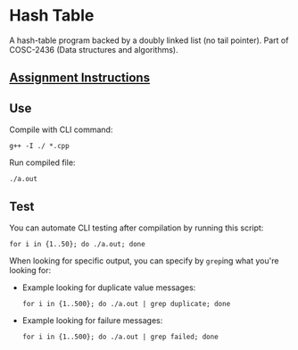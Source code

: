 # Hash Table
A hash-table program backed by a doubly linked list (no tail pointer). Part of COSC-2436 (Data structures and algorithms).

## [Assignment Instructions](./Assignment7HashTables.pdf)

## Use

Compile with CLI command:
```shell
g++ -I ./ *.cpp
```

Run compiled file:

```shell
./a.out
```

## Test

You can automate CLI testing after compilation by running this script:

```shell
for i in {1..50}; do ./a.out; done
```

When looking for specific output, you can specify by `grep`ing what you're looking for:

- Example looking for duplicate value messages:
    ```shell
    for i in {1..500}; do ./a.out | grep duplicate; done
    ```
- Example looking for failure messages:
    ```shell
    for i in {1..500}; do ./a.out | grep failed; done
    ```
